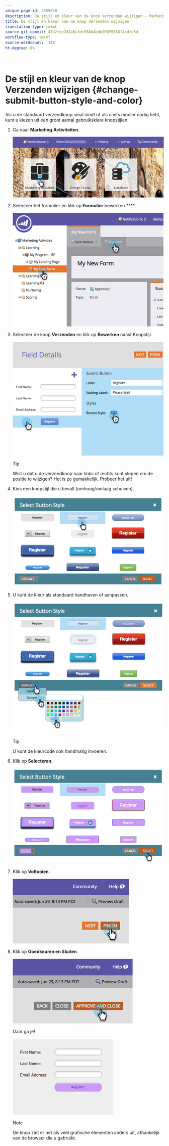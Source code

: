 ```yaml
---
unique-page-id: 2359620
description: De stijl en kleur van de knop Verzenden wijzigen - Marketo Docs - Productdocumentatie
title: De stijl en kleur van de knop Verzenden wijzigen
translation-type: tm+mt
source-git-commit: 47b2fee7d146c3dc558d4bbb10070683f4cdfd3d
workflow-type: tm+mt
source-wordcount: '148'
ht-degree: 0%

---
```



# De stijl en kleur van de knop Verzenden wijzigen {#change-submit-button-style-and-color}

Als u de standaard verzendknop smal vindt of als u iets mooier nodig hebt, kunt u kiezen uit een groot aantal gebruiksklare knopstijlen.

1. Ga naar **Marketing** **Activiteiten**.

   ![](assets/login-marketing-activities-3.png)

1. Selecteer het formulier en klik op **Formulier** bewerken ****.

   ![](assets/image2014-9-15-16-3a54-3a36.png)

1. Selecteer de knop **Verzenden** en klik op **Bewerken** naast Knopstijl.

   ![](assets/image2014-9-15-16-3a54-3a56.png)

   >[!TIP]
   >
   >Wist u dat u de verzendknop naar links of rechts kunt slepen om de positie te wijzigen? Het is zo gemakkelijk. Probeer het uit!

1. Kies een knopstijl die u bevalt (omhoog/omlaag schuiven).

   ![](assets/image2014-9-15-16-3a55-3a30.png)

1. U kunt de kleur als standaard handhaven of aanpassen.

   ![](assets/image2014-9-15-16-3a56-3a0.png)

   >[!TIP]
   >
   >U kunt de kleurcode ook handmatig invoeren.

1. Klik op **Selecteren**.

   ![](assets/image2014-9-15-16-3a56-3a37.png)

1. Klik op **Voltooien**.

   ![](assets/image2014-9-15-16-3a56-3a52.png)

1. Klik op **Goedkeuren en Sluiten**.

   ![](assets/image2014-9-15-16-3a57-3a10.png)

   Daar ga je!

   ![](assets/image2014-9-15-16-3a57-3a17.png)

   >[!NOTE]
   >
   >De knop ziet er net als veel grafische elementen anders uit, afhankelijk van de browser die u gebruikt.

